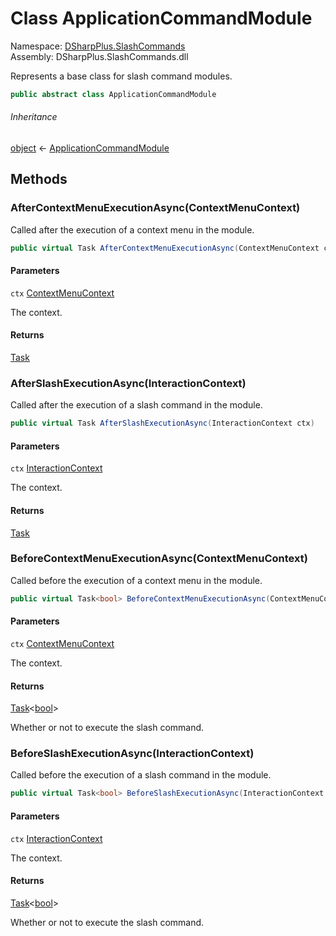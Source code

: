 # Class ApplicationCommandModule

Namespace: [DSharpPlus.SlashCommands](DSharpPlus.SlashCommands.md)  
Assembly: DSharpPlus.SlashCommands.dll

Represents a base class for slash command modules.

```csharp
public abstract class ApplicationCommandModule
```

###### Inheritance

[object](https://learn.microsoft.com/dotnet/api/system.object) ← 
[ApplicationCommandModule](DSharpPlus.SlashCommands.ApplicationCommandModule.md)

## Methods

### <a id="DSharpPlus_SlashCommands_ApplicationCommandModule_AfterContextMenuExecutionAsync_DSharpPlus_SlashCommands_ContextMenuContext_"></a>AfterContextMenuExecutionAsync\(ContextMenuContext\)

Called after the execution of a context menu in the module.

```csharp
public virtual Task AfterContextMenuExecutionAsync(ContextMenuContext ctx)
```

#### Parameters

`ctx` [ContextMenuContext](DSharpPlus.SlashCommands.ContextMenuContext.md)

The context.

#### Returns

[Task](https://learn.microsoft.com/dotnet/api/system.threading.tasks.task)

### <a id="DSharpPlus_SlashCommands_ApplicationCommandModule_AfterSlashExecutionAsync_DSharpPlus_SlashCommands_InteractionContext_"></a>AfterSlashExecutionAsync\(InteractionContext\)

Called after the execution of a slash command in the module.

```csharp
public virtual Task AfterSlashExecutionAsync(InteractionContext ctx)
```

#### Parameters

`ctx` [InteractionContext](DSharpPlus.SlashCommands.InteractionContext.md)

The context.

#### Returns

[Task](https://learn.microsoft.com/dotnet/api/system.threading.tasks.task)

### <a id="DSharpPlus_SlashCommands_ApplicationCommandModule_BeforeContextMenuExecutionAsync_DSharpPlus_SlashCommands_ContextMenuContext_"></a>BeforeContextMenuExecutionAsync\(ContextMenuContext\)

Called before the execution of a context menu in the module.

```csharp
public virtual Task<bool> BeforeContextMenuExecutionAsync(ContextMenuContext ctx)
```

#### Parameters

`ctx` [ContextMenuContext](DSharpPlus.SlashCommands.ContextMenuContext.md)

The context.

#### Returns

[Task](https://learn.microsoft.com/dotnet/api/system.threading.tasks.task\-1)<[bool](https://learn.microsoft.com/dotnet/api/system.boolean)\>

Whether or not to execute the slash command.

### <a id="DSharpPlus_SlashCommands_ApplicationCommandModule_BeforeSlashExecutionAsync_DSharpPlus_SlashCommands_InteractionContext_"></a>BeforeSlashExecutionAsync\(InteractionContext\)

Called before the execution of a slash command in the module.

```csharp
public virtual Task<bool> BeforeSlashExecutionAsync(InteractionContext ctx)
```

#### Parameters

`ctx` [InteractionContext](DSharpPlus.SlashCommands.InteractionContext.md)

The context.

#### Returns

[Task](https://learn.microsoft.com/dotnet/api/system.threading.tasks.task\-1)<[bool](https://learn.microsoft.com/dotnet/api/system.boolean)\>

Whether or not to execute the slash command.


